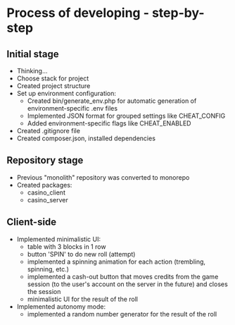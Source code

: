 # Process of developing - step-by-step

## Initial stage
- Thinking...
- Choose stack for project
- Created project structure
- Set up environment configuration:
    - Created bin/generate_env.php for automatic generation of environment-specific .env files
    - Implemented JSON format for grouped settings like CHEAT_CONFIG
    - Added environment-specific flags like CHEAT_ENABLED
- Created .gitignore file
- Created composer.json, installed dependencies

## Repository stage
- Previous "monolith" repository was converted to monorepo
- Created packages:
    - casino_client
    - casino_server

## Client-side
- Implemented minimalistic UI:
     - table with 3 blocks in 1 row
     - button 'SPIN' to do new roll (attempt) 
     - implemented a spinning animation for each action (trembling, spinning, etc.)
     - implemented a cash-out button that moves credits from the game session (to the user's account on the server in the future) and closes the session
     - minimalistic UI for the result of the roll
- Implemented autonomy mode:
    - implemented a random number generator for the result of the roll

